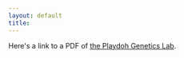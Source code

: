 ```yaml
---
layout: default
title: 
---
```

Here's a link to a PDF of [the Playdoh Genetics Lab](/Docs/playdoh_genetics.pdf).
